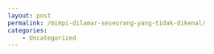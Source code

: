 ```yaml
---
layout: post
permalink: /mimpi-dilamar-seseorang-yang-tidak-dikenal/
categories:
    - Uncategorized
---
```


